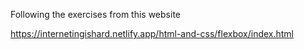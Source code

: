 Following the exercises from this website

https://internetingishard.netlify.app/html-and-css/flexbox/index.html
